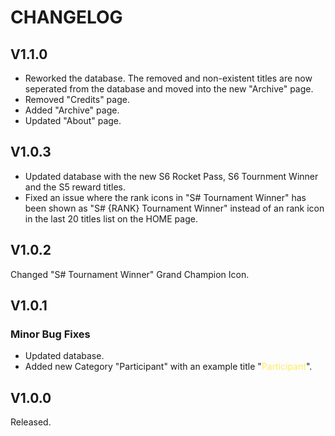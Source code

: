 # CHANGELOG


## V1.1.0
- Reworked the database. The removed and non-existent titles are now seperated from the database and moved into the new "Archive" page.
- Removed "Credits" page.
- Added "Archive" page.
- Updated "About" page.


## V1.0.3
- Updated database with the new S6 Rocket Pass, S6 Tournment Winner and the S5 reward titles.
- Fixed an issue where the rank icons in "S# Tournament Winner" has been shown as "S# {RANK} Tournament Winner" instead of an rank icon in the last 20 titles list on the HOME page.


## V1.0.2
Changed "S# Tournament Winner" Grand Champion Icon.  


## V1.0.1
### Minor Bug Fixes
- Updated database.
- Added new Category "Participant" with an example title "<span style="color:#FFEB5C">Participant</span>".


## V1.0.0
Released.
